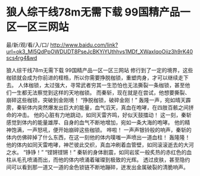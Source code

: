# 狼人综干线78m无需下载 99国精产品一区一区三网站

最/新/观/看/入/口/ http://www.baidu.com/link?url=ok3_Ml5QdPpOWDUDT8PseJcBKYiYUthhvs1MDf_XWaxIqoOiiz3h9rK40scs4rg4&wd


狼人综干线78m无需下载 99国精产品一区一区三网站
修行到了一定的境界，这些枷锁就会成为你前进的桎梏，所以你需要挣脱枷锁，重塑肉身，才可以继续走下去。
    人体枷锁，太过强大，寻常武者穷其一生恐怕也无法撕裂一条枷锁，甚至他们一生都无法察觉到这样的天地枷锁。
    而秦斩，现在就是在尝试，他想要撕裂、崩碎这些枷锁，突破到金刚境！
    “挣脱枷锁，破碎金刚！”
    轰隆一声，宛如晴天霹雳，秦斩体内突然爆发出巨大的能量，血气滔天，真血在咆哮，在四肢百骸之间拼命的冲击。
    他的心脏有力地跳动，如同天雷齐鸣，好似天鼓擂动！
    这一刻，秦斩感觉到体内的能量雄厚、自身的血气不断地增加，宛如一条大海的咆哮。
    他的精神饱满，一声怒吼，便开始崩碎这些枷锁。
    哗啦！
    一声声银铃般的响声，秦斩的体内仿佛碎掉了什么东西，在这一刻他的体内噗嗤一声喷出一道血柱！
    轰隆隆！
    他的体内如同天雷咆哮，神芒彼此交织，真血冲刷着血管壁，如同滚滚逝去的大河之水。
    “铮铮！”
    “铿锵铿锵！”
    秦斩的身体剧震，如同岩浆一般炙热的赤红色的血柱从毛孔喷涌而出，而他的体内喷涌着璀璨到极致的光辉。
    透过皮肤，甚至隐约间可以看到那一道又一道的金色锁链不断地蹦碎，迸发出金属破裂的清脆响声。
